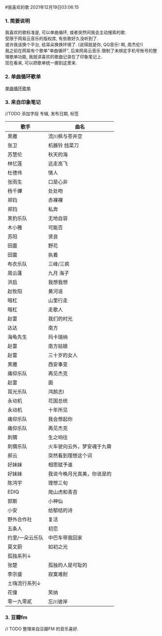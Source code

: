 #我喜欢的歌
2021年12月19日03:06:15

### 1. 简要说明
我喜欢的歌标准是, 可以单曲循环, 或者突然间我会主动搜索的歌.  
受限于网易云音乐的版权库, 有些歌好久没听到了.  
或许我该换个平台, 给耳朵换换环境了. (说得就是你, QQ音乐! 啊, 周杰伦!)  
我之前在网易有个歌单"单曲循环", 后来网易云音乐 限制了未绑定手机号账号的整理歌单功能, 我就讲喜欢的歌曲记录在了印象笔记上.  
现在看来, 可以把歌单统一挪到这里来.
### 2. 单曲循环歌单
[单曲循环歌单](https://music.163.com/playlist?id=2157513336&userid=263410539)
### 3. 来自印象笔记
//TODO  添加字段  专辑, 发布日期, 标签

| 歌手       | 曲名            |
|----------|---------------|
| 黑撒       | 流川枫与苍井空       |                      
| 张卫       | 机器铃 戗菜刀       |                     
| 苏慧伦      | 秋天的海          |                        
| 林忆莲      | 远走高飞          |                        
| 杜德伟      | 情人            |                          
| 张雨生      | 口是心非          |                        
| 杨千嬅      | 处处吻           |                         
| 郑钧       | 赤裸裸           |                          
| 郑钧       | 私奔            |                           
| 黑豹乐队     | 无地自容          |                       
| 木小雅      | 可能否           |                         
| 苏阳       | 贤良            |                           
| 田震       | 野花            |                           
| 田震       | 执着            |                           
| 布衣乐队     | 三峰/三疯         |                       
| 周云蓬      | 九月 海子         |                      
| 洪启       | 我想我想          |                         
| 赵牧阳      | 黄河谣           |                         
| 暗杠       | 山里行走          |                         
| 暗杠       | 走歌人           |                          
| 赵雷       | 我们的时光         |                        
| 达达       | 南方            |                           
| 海龟先生     | 玛卡瑞纳          |                       
| 赵雷       | 南方姑娘          |                         
| 赵雷       | 三十岁的女人        |                       
| 黑撒       | 西安事变          |                         
| 痛仰乐队     | 再见杰克          |                       
| 赵雷       | 画             |                            
| 耳光乐队     | 鸿鹄志l          |                        
| 永动机      | 花国总统          |                        
| 永动机      | 十年所见          |                        
| 痛仰乐队     | 我会想起你         |                      
| 痛仰乐队     | 再见杰克          |                       
| 刺猬       | 生之响往          |                         
| 刺猬乐队     | 火车驶向云外，梦安魂于九霄 |              
| 郝云       | 突然看到理想这个词     |                    
| 好妹妹      | 相思赋予谁         |                       
| 好妹妹      | 我说今晚月光真美，你说是的 |               
| 陈鸿宇      | 理想三旬          |                        
| EDIQ     | 爬山虎和青苔        |                       
| 郭斯       | 小神仙           |                          
| 小安       | 给郁结的诗         |                        
| 野外合作社    | 复活            |                        
| 五条人      | 初恋            |                          
| 约里/一朵云乐队 | 中巴车带我回家       |
| 莫文蔚 | 如初之光       |
| 孤独系列↓    |
| 张楚       | 孤独的人是可耻的      |                     
| 李宗盛      | 寂寞难耐          |                        
| 土嗨流行系列↓  |
| 花僮       | 笑纳            |                           
| 零一九零貳    | 忘川彼岸          |
### 3. 豆瓣fm
// TODO 整理来自豆瓣FM 的音乐喜好.
